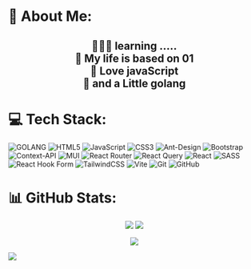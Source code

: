 	
# 💫 About Me:
<div align="center">
	<h2>
		
👨🏻‍💻   learning .....<br>💎    My life is based on 01<br>🦅    Love javaScript<br>🦦   and a Little golang
	</h2>
</div>


# 💻 Tech Stack:
![GOLANG](https://img.shields.io/badge/Golang-00ADD8.svg?style=plastic&logo=go&logoColor=white) 
![HTML5](https://img.shields.io/badge/html5-%23E34F26.svg?style=plastic&logo=html5&logoColor=white) ![JavaScript](https://img.shields.io/badge/javascript-%23323330.svg?style=plastic&logo=javascript&logoColor=%23F7DF1E) ![CSS3](https://img.shields.io/badge/css3-%231572B6.svg?style=plastic&logo=css3&logoColor=white) ![Ant-Design](https://img.shields.io/badge/-AntDesign-%230170FE?style=plastic&logo=ant-design&logoColor=white) ![Bootstrap](https://img.shields.io/badge/bootstrap-%238511FA.svg?style=plastic&logo=bootstrap&logoColor=white) ![Context-API](https://img.shields.io/badge/Context--Api-000000?style=plastic&logo=react) ![MUI](https://img.shields.io/badge/MUI-%230081CB.svg?style=plastic&logo=mui&logoColor=white) ![React Router](https://img.shields.io/badge/React_Router-CA4245?style=plastic&logo=react-router&logoColor=white) ![React Query](https://img.shields.io/badge/-React%20Query-FF4154?style=plastic&logo=react%20query&logoColor=white) ![React](https://img.shields.io/badge/react-%2320232a.svg?style=plastic&logo=react&logoColor=%2361DAFB) ![SASS](https://img.shields.io/badge/SASS-hotpink.svg?style=plastic&logo=SASS&logoColor=white) ![React Hook Form](https://img.shields.io/badge/React%20Hook%20Form-%23EC5990.svg?style=plastic&logo=reacthookform&logoColor=white) ![TailwindCSS](https://img.shields.io/badge/tailwindcss-%2338B2AC.svg?style=plastic&logo=tailwind-css&logoColor=white) ![Vite](https://img.shields.io/badge/vite-%23646CFF.svg?style=plastic&logo=vite&logoColor=white) ![Git](https://img.shields.io/badge/git-%23F05033.svg?style=plastic&logo=git&logoColor=white) ![GitHub](https://img.shields.io/badge/github-%23121011.svg?style=plastic&logo=github&logoColor=white)

# 📊 GitHub Stats:
<div align="center">
	
![](https://github-readme-stats.vercel.app/api?username=amir2002-js&theme=transparent&hide_border=false&include_all_commits=true&count_private=false)
![](https://github-readme-streak-stats.herokuapp.com/?user=amir2002-js&theme=transparent&hide_border=false)
</br>

![](https://github-readme-stats.vercel.app/api/top-langs/?username=amir2002-js&theme=transparent&hide_border=false&include_all_commits=true&count_private=false&layout=compact)
</div

---
[![](https://visitcount.itsvg.in/api?id=amir2002-js&icon=0&color=0)](https://visitcount.itsvg.in)

<!-- Proudly created with GPRM ( https://gprm.itsvg.in ) -->
